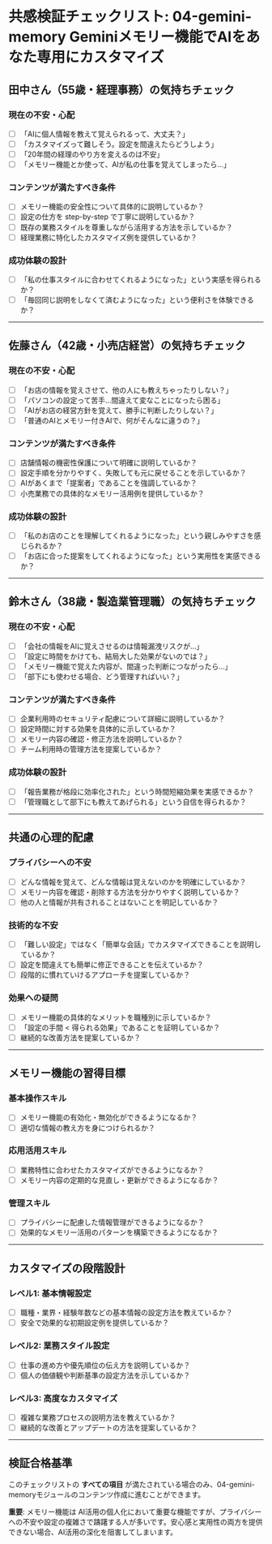 # 共感検証チェックリスト: 04-gemini-memory Geminiメモリー機能でAIをあなた専用にカスタマイズ

## 田中さん（55歳・経理事務）の気持ちチェック

### 現在の不安・心配
- [ ] 「AIに個人情報を教えて覚えられるって、大丈夫？」
- [ ] 「カスタマイズって難しそう。設定を間違えたらどうしよう」
- [ ] 「20年間の経理のやり方を変えるのは不安」
- [ ] 「メモリー機能とか使って、AIが私の仕事を覚えてしまったら...」

### コンテンツが満たすべき条件
- [ ] メモリー機能の安全性について具体的に説明しているか？
- [ ] 設定の仕方を step-by-step で丁寧に説明しているか？
- [ ] 既存の業務スタイルを尊重しながら活用する方法を示しているか？
- [ ] 経理業務に特化したカスタマイズ例を提供しているか？

### 成功体験の設計
- [ ] 「私の仕事スタイルに合わせてくれるようになった」という実感を得られるか？
- [ ] 「毎回同じ説明をしなくて済むようになった」という便利さを体験できるか？

---

## 佐藤さん（42歳・小売店経営）の気持ちチェック

### 現在の不安・心配
- [ ] 「お店の情報を覚えさせて、他の人にも教えちゃったりしない？」
- [ ] 「パソコンの設定って苦手...間違えて変なことになったら困る」
- [ ] 「AIがお店の経営方針を覚えて、勝手に判断したりしない？」
- [ ] 「普通のAIとメモリー付きAIで、何がそんなに違うの？」

### コンテンツが満たすべき条件
- [ ] 店舗情報の機密性保護について明確に説明しているか？
- [ ] 設定手順を分かりやすく、失敗しても元に戻せることを示しているか？
- [ ] AIがあくまで「提案者」であることを強調しているか？
- [ ] 小売業務での具体的なメモリー活用例を提供しているか？

### 成功体験の設計
- [ ] 「私のお店のことを理解してくれるようになった」という親しみやすさを感じられるか？
- [ ] 「お店に合った提案をしてくれるようになった」という実用性を実感できるか？

---

## 鈴木さん（38歳・製造業管理職）の気持ちチェック

### 現在の不安・心配
- [ ] 「会社の情報をAIに覚えさせるのは情報漏洩リスクが...」
- [ ] 「設定に時間をかけても、結局大した効果がないのでは？」
- [ ] 「メモリー機能で覚えた内容が、間違った判断につながったら...」
- [ ] 「部下にも使わせる場合、どう管理すればいい？」

### コンテンツが満たすべき条件
- [ ] 企業利用時のセキュリティ配慮について詳細に説明しているか？
- [ ] 設定時間に対する効果を具体的に示しているか？
- [ ] メモリー内容の確認・修正方法を説明しているか？
- [ ] チーム利用時の管理方法を提案しているか？

### 成功体験の設計
- [ ] 「報告業務が格段に効率化された」という時間短縮効果を実感できるか？
- [ ] 「管理職として部下にも教えてあげられる」という自信を得られるか？

---

## 共通の心理的配慮

### プライバシーへの不安
- [ ] どんな情報を覚えて、どんな情報は覚えないのかを明確にしているか？
- [ ] メモリー内容を確認・削除する方法を分かりやすく説明しているか？
- [ ] 他の人と情報が共有されることはないことを明記しているか？

### 技術的な不安
- [ ] 「難しい設定」ではなく「簡単な会話」でカスタマイズできることを説明しているか？
- [ ] 設定を間違えても簡単に修正できることを伝えているか？
- [ ] 段階的に慣れていけるアプローチを提案しているか？

### 効果への疑問
- [ ] メモリー機能の具体的なメリットを職種別に示しているか？
- [ ] 「設定の手間 < 得られる効果」であることを証明しているか？
- [ ] 継続的な改善方法を提案しているか？

---

## メモリー機能の習得目標

### 基本操作スキル
- [ ] メモリー機能の有効化・無効化ができるようになるか？
- [ ] 適切な情報の教え方を身につけられるか？

### 応用活用スキル  
- [ ] 業務特性に合わせたカスタマイズができるようになるか？
- [ ] メモリー内容の定期的な見直し・更新ができるようになるか？

### 管理スキル
- [ ] プライバシーに配慮した情報管理ができるようになるか？
- [ ] 効果的なメモリー活用のパターンを構築できるようになるか？

---

## カスタマイズの段階設計

### レベル1: 基本情報設定
- [ ] 職種・業界・経験年数などの基本情報の設定方法を教えているか？
- [ ] 安全で効果的な初期設定例を提供しているか？

### レベル2: 業務スタイル設定
- [ ] 仕事の進め方や優先順位の伝え方を説明しているか？
- [ ] 個人の価値観や判断基準の設定方法を示しているか？

### レベル3: 高度なカスタマイズ
- [ ] 複雑な業務プロセスの説明方法を教えているか？
- [ ] 継続的な改善とアップデートの方法を提案しているか？

---

## 検証合格基準

このチェックリストの **すべての項目** が満たされている場合のみ、04-gemini-memoryモジュールのコンテンツ作成に進むことができます。

**重要**: メモリー機能は AI活用の個人化において重要な機能ですが、プライバシーへの不安や設定の複雑さで躊躇する人が多いです。安心感と実用性の両方を提供できない場合、AI活用の深化を阻害してしまいます。